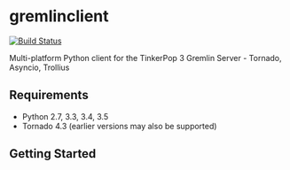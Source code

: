 # gremlinclient

[![Build Status](https://travis-ci.org/davebshow/gremlinclient.svg?branch=master)](https://travis-ci.org/davebshow/gremlinclient)

Multi-platform Python client for the TinkerPop 3 Gremlin Server - Tornado, Asyncio, Trollius

## Requirements

* Python 2.7, 3.3, 3.4, 3.5
* Tornado 4.3 (earlier versions may also be supported)

## Getting Started
